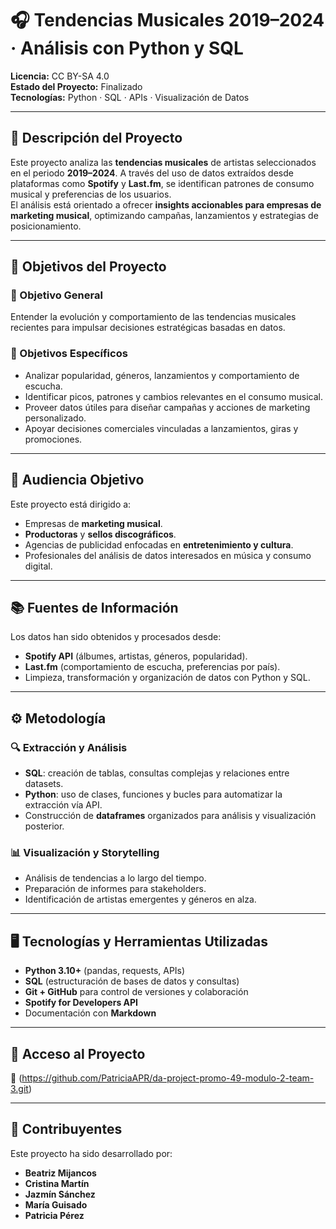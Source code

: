 # 🎧 Tendencias Musicales 2019–2024 · Análisis con Python y SQL

**Licencia:** CC BY-SA 4.0  
**Estado del Proyecto:** Finalizado  
**Tecnologías:** Python · SQL · APIs · Visualización de Datos

---

## 📌 Descripción del Proyecto  
Este proyecto analiza las **tendencias musicales** de artistas seleccionados en el periodo **2019–2024**. A través del uso de datos extraídos desde plataformas como **Spotify** y **Last.fm**, se identifican patrones de consumo musical y preferencias de los usuarios.  
El análisis está orientado a ofrecer **insights accionables para empresas de marketing musical**, optimizando campañas, lanzamientos y estrategias de posicionamiento.

---

## 🧠 Objetivos del Proyecto  

### 🎯 Objetivo General  
Entender la evolución y comportamiento de las tendencias musicales recientes para impulsar decisiones estratégicas basadas en datos.

### 📍 Objetivos Específicos  
- Analizar popularidad, géneros, lanzamientos y comportamiento de escucha.
- Identificar picos, patrones y cambios relevantes en el consumo musical.
- Proveer datos útiles para diseñar campañas y acciones de marketing personalizado.
- Apoyar decisiones comerciales vinculadas a lanzamientos, giras y promociones.

---

## 👥 Audiencia Objetivo  
Este proyecto está dirigido a:  
- Empresas de **marketing musical**.  
- **Productoras** y **sellos discográficos**.  
- Agencias de publicidad enfocadas en **entretenimiento y cultura**.  
- Profesionales del análisis de datos interesados en música y consumo digital.

---

## 📚 Fuentes de Información  
Los datos han sido obtenidos y procesados desde:  
- **Spotify API** (álbumes, artistas, géneros, popularidad).  
- **Last.fm** (comportamiento de escucha, preferencias por país).  
- Limpieza, transformación y organización de datos con Python y SQL.

---

## ⚙️ Metodología  

### 🔍 Extracción y Análisis  
- **SQL**: creación de tablas, consultas complejas y relaciones entre datasets.  
- **Python**: uso de clases, funciones y bucles para automatizar la extracción vía API.  
- Construcción de **dataframes** organizados para análisis y visualización posterior.

### 📊 Visualización y Storytelling  
- Análisis de tendencias a lo largo del tiempo.  
- Preparación de informes para stakeholders.  
- Identificación de artistas emergentes y géneros en alza.

---

## 🖥️ Tecnologías y Herramientas Utilizadas  
- **Python 3.10+** (pandas, requests, APIs)  
- **SQL** (estructuración de bases de datos y consultas)  
- **Git + GitHub** para control de versiones y colaboración  
- **Spotify for Developers API**  
- Documentación con **Markdown**

---

## 🚀 Acceso al Proyecto  
🔗 (https://github.com/PatriciaAPR/da-project-promo-49-modulo-2-team-3.git)

---

## 🤝 Contribuyentes  
Este proyecto ha sido desarrollado por:  
- **Beatriz Mijancos**  
- **Cristina Martín**  
- **Jazmín Sánchez**  
- **María Guisado**  
- **Patricia Pérez**
